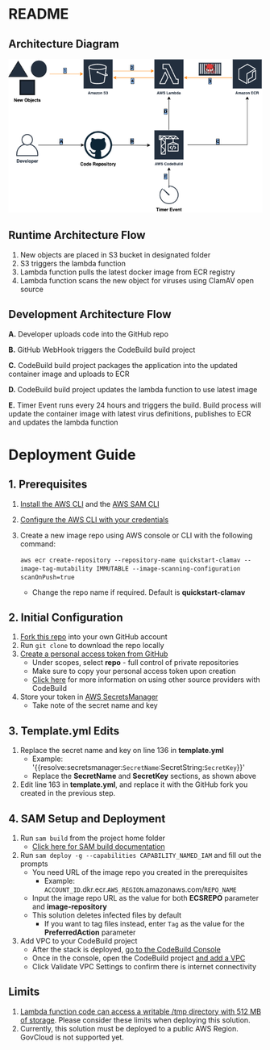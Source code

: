 # README

## Architecture Diagram

![Architecture Diagram!](/QuickStart-ClamAV.png "Quick Start ClamAV")

## Runtime Architecture Flow

1. New objects are placed in S3 bucket in designated folder
2. S3 triggers the lambda function 
3. Lambda function pulls the latest docker image from ECR registry
4. Lambda function scans the new object for viruses using ClamAV open source

## Development Architecture Flow

**A.** Developer uploads code into the GitHub repo

**B.** GitHub WebHook triggers the CodeBuild build project

**C.** CodeBuild build project packages the application into the updated container image and uploads to ECR

**D.** CodeBuild build project updates the lambda function to use latest image

**E.** Timer Event runs every 24 hours and triggers the build. Build process will update the container image with latest virus definitions, publishes to ECR and updates the lambda function

# Deployment Guide

## 1. Prerequisites
1. [Install the AWS CLI](https://docs.aws.amazon.com/cli/latest/userguide/install-cliv2.html) and the [AWS SAM CLI](https://docs.aws.amazon.com/serverless-application-model/latest/developerguide/serverless-sam-cli-install.html)
2. [Configure the AWS CLI with your credentials](https://docs.aws.amazon.com/cli/latest/userguide/cli-chap-configure.html)
3. Create a new image repo using AWS console or CLI with the following command:

    `aws ecr create-repository --repository-name quickstart-clamav --image-tag-mutability IMMUTABLE --image-scanning-configuration scanOnPush=true`

    - Change the repo name if required. Default is **quickstart-clamav**

## 2. Initial Configuration

1. [Fork this repo](https://guides.github.com/activities/forking/) into your own GitHub account 
1. Run `git clone` to download the repo locally
1. [Create a personal access token from GitHub](https://docs.github.com/en/github/authenticating-to-github/creating-a-personal-access-token) 
   -  Under scopes, select **repo** - full control of private repositories
   -  Make sure to copy your personal access token upon creation
   -  [Click here](https://docs.aws.amazon.com/codebuild/latest/userguide/access-tokens.html) for more information on using other source providers with CodeBuild
1. Store your token in [AWS SecretsManager](https://docs.aws.amazon.com/secretsmanager/latest/userguide/intro.html)
   - Take note of the secret name and key

## 3. Template.yml Edits
1. Replace the secret name and key on line 136 in **template.yml**
   - Example: '{{resolve:secretsmanager:`SecretName`:SecretString:`SecretKey`}}' 
   - Replace the **SecretName** and **SecretKey** sections, as shown above
1. Edit line 163 in **template.yml**, and replace it with the GitHub fork you created in the previous step.

## 4. SAM Setup and Deployment

1. Run `sam build` from the project home folder
   - [Click here for SAM build documentation](https://docs.aws.amazon.com/serverless-application-model/latest/developerguide/sam-cli-command-reference-sam-build.html)
1. Run `sam deploy -g --capabilities CAPABILITY_NAMED_IAM` and fill out the prompts
   - You need URL of the image repo you created in the prerequisites
     - Example: `ACCOUNT_ID`.dkr.ecr.`AWS_REGION`.amazonaws.com/`REPO_NAME`
   - Input the image repo URL as the value for both **ECSREPO** parameter and **image-repository**
   - This solution deletes infected files by default
     - If you want to tag files instead, enter `Tag` as the value for the **PreferredAction** parameter
1. Add VPC to your CodeBuild project
    - After the stack is deployed, [go to the CodeBuild Console](https://console.aws.amazon.com/codesuite/codebuild/projects) 
    - Once in the console, open the CodeBuild project [and add a VPC](https://docs.aws.amazon.com/codebuild/latest/userguide/vpc-support.html)
    - Click Validate VPC Settings to confirm there is internet connectivity

## Limits
1. [Lambda function code can access a writable /tmp directory with 512 MB of storage](https://docs.aws.amazon.com/lambda/latest/dg/images-create.html#images-reqs). Please consider these limits when deploying this solution.
2. Currently, this solution must be deployed to a public AWS Region. GovCloud is not supported yet.
